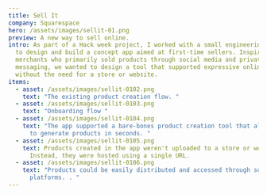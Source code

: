 ```yaml
---
title: Sell It
company: Squarespace
hero: /assets/images/sellit-01.png
preview: A new way to sell online.
intro: A﻿s part of a Hack week project, I worked with a small engineering team
  to design and build a concept app aimed at first-time sellers. Inspired by
  merchants who primarily sold products through social media and private
  messaging, we wanted to design a tool that supported expressive online selling
  without the need for a store or website.
items:
  - asset: /assets/images/sellit-0102.png
    text: "The existing product creation flow. "
  - asset: /assets/images/sellit-0103.png
    text: "Onboarding flow "
  - asset: /assets/images/sellit-0104.png
    text: "The app supported a bare-bones product creation tool that allowed users
      to generate products in seconds. "
  - asset: /assets/images/sellit-0105.png
    text: Products created in the app weren't uploaded to a store or website.
      Instead, they were hosted using a single URL.
  - asset: /assets/images/sellit-0106.png
    text: "Products could be easily distributed and accessed through social media
      platforms. . "
---
```

